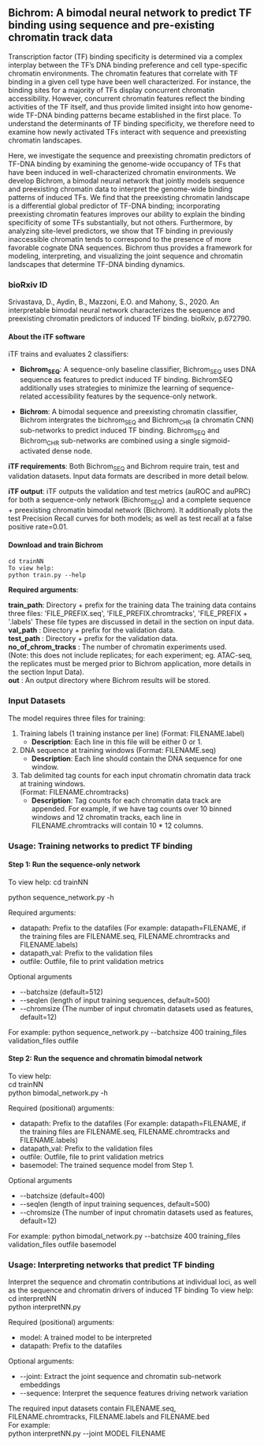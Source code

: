 ## Bichrom: A bimodal neural network to predict TF binding using sequence and pre-existing chromatin track data
Transcription factor (TF) binding specificity is determined via a complex interplay between the TF’s DNA binding preference and cell type-specific chromatin environments. The chromatin features that correlate with TF binding in a given cell type have been well characterized. For instance, the binding sites for a majority of TFs display concurrent chromatin accessibility. However, concurrent chromatin features reflect the binding activities of the TF itself, and thus provide limited insight into how genome-wide TF-DNA binding patterns became established in the first place. To understand the determinants of TF binding specificity, we therefore need to examine how newly activated TFs interact with sequence and preexisting chromatin landscapes.

Here, we investigate the sequence and preexisting chromatin predictors of TF-DNA binding by examining the genome-wide occupancy of TFs that have been induced in well-characterized chromatin environments. We develop Bichrom, a bimodal neural network that jointly models sequence and preexisting chromatin data to interpret the genome-wide binding patterns of induced TFs. We find that the preexisting chromatin landscape is a differential global predictor of TF-DNA binding; incorporating preexisting chromatin features improves our ability to explain the binding specificity of some TFs substantially, but not others. Furthermore, by analyzing site-level predictors, we show that TF binding in previously inaccessible chromatin tends to correspond to the presence of more favorable cognate DNA sequences. Bichrom thus provides a framework for modeling, interpreting, and visualizing the joint sequence and chromatin landscapes that determine TF-DNA binding dynamics.

### bioRxiv ID
Srivastava, D., Aydin, B., Mazzoni, E.O. and Mahony, S., 2020. An interpretable bimodal neural network characterizes the sequence and preexisting chromatin predictors of induced TF binding. bioRxiv, p.672790.

#### About the iTF software
iTF trains and evaluates 2 classifiers: 
* **Bichrom<sub>SEQ</sub>**: A sequence-only baseline classifier, Bichrom<sub>SEQ</sub> uses DNA sequence as features to predict induced TF binding. BichromSEQ additionally uses strategies to minimize the learning of sequence-related accessibility features by the sequence-only network. 

* **Bichrom**: A bimodal sequence and preexisting chromatin classifier, Bichrom intergrates the bichrom<sub>SEQ</sub> and Bichrom<sub>CHR</sub> (a chromatin CNN) sub-networks to predict induced TF binding. Bichrom<sub>SEQ</sub> and Bichrom<sub>CHR</sub> sub-networks are combined using a single sigmoid-activated dense node. 
  
**iTF requirements**: Both Bichrom<sub>SEQ</sub> and Bichrom require train, test and validation datasets. Input data formats are described in more detail below. 

**iTF output**: iTF outputs the validation and test metrics (auROC and auPRC) for both a sequence-only network (Bichrom<sub>SEQ</sub>) and a complete sequence + preexisting chromatin bimodal network (Bichrom). It additionally plots the test Precision Recall curves for both models; as well as test recall at a false positive rate=0.01. 


#### Download and train Bichrom
```
cd trainNN  
To view help:   
python train.py --help
```
  
**Required arguments**:  
  
**train_path**: Directory + prefix for the training data
The training data contains three files: 'FILE_PREFIX.seq', 'FILE_PREFIX.chromtracks', 'FILE_PREFIX + '.labels'
These file types are discussed in detail in the section on input data.  
**val_path**  : Directory + prefix for the validation data.  
**test_path** : Directory + prefix for the validation data.  
**no_of_chrom_tracks** : The number of chromatin experiments used.  
(Note: this does not include replicates; for each experiment; eg. ATAC-seq, the replicates must be merged prior to Bichrom application, more details in the section Input Data).   
**out** : An output directory where Bichrom results will be stored.   



### Input Datasets
The model requires three files for training:
1. Training labels (1 training instance per line) (Format: FILENAME.label)
   - **Description**: Each line in this file will be either 0 or 1.  
2. DNA sequence at training windows (Format: FILENAME.seq)
   - **Description**: Each line should contain the DNA sequence for one window. 
3. Tab delimited tag counts for each input chromatin chromatin data track at training windows.  
(Format: FILENAME.chromtracks)
   - **Description**: Tag counts for each chromatin data track are appended. For example, if we have tag counts over 10 binned windows and 12 chromatin tracks, each line in FILENAME.chromtracks will contain 10 * 12 columns.  

### Usage: Training networks to predict TF binding 
#### Step 1: Run the sequence-only network
To view help:
cd trainNN
  
python sequence_network.py -h

Required arguments: 
- datapath: Prefix to the datafiles (For example: datapath=FILENAME, if the training files are FILENAME.seq, FILENAME.chromtracks and FILENAME.labels)  
- datapath_val: Prefix to the validation files  
- outfile: Outfile, file to print validation metrics  


Optional arguments
- --batchsize (default=512)  
- --seqlen (length of input training sequences, default=500) 
- --chromsize (The number of input chromatin datasets used as features, default=12)

For example: 
python sequence_network.py --batchsize 400 training_files validation_files outfile

#### Step 2: Run the sequence and chromatin bimodal network  
To view help:  
cd trainNN  
python bimodal_network.py -h

Required (positional) arguments: 
- datapath: Prefix to the datafiles (For example: datapath=FILENAME, if the training files are FILENAME.seq, FILENAME.chromtracks and FILENAME.labels)  
- datapath_val: Prefix to the validation files  
- outfile: Outfile, file to print validation metrics  
- basemodel: The trained sequence model from Step 1.

Optional arguments
- --batchsize (default=400)  
- --seqlen (length of input training sequences, default=500) 
- --chromsize (The number of input chromatin datasets used as features, default=12)

For example: 
python bimodal_network.py --batchsize 400 training_files validation_files outfile basemodel 

### Usage: Interpreting networks that predict TF binding
Interpret the sequence and chromatin contributions at individual loci, as well as the sequence and chromatin drivers of induced TF binding
To view help:  
cd interpretNN  
python interpretNN.py  

Required (positional) arguments:  
- model: A trained model to be interpreted
- datapath: Prefix to the datafiles

Optional arguments:   
- --joint: Extract the joint sequence and chromatin sub-network embeddings
- --sequence: Interpret the sequence features driving network variation

The required input datasets contain FILENAME.seq, FILENAME.chromtracks, FILENAME.labels and FILENAME.bed  
For example:  
python interpretNN.py --joint MODEL FILENAME
